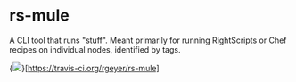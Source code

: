 rs-mule
====
A CLI tool that runs "stuff".  Meant primarily for running RightScripts or Chef recipes on individual nodes, identified by tags.

{<img src="https://travis-ci.org/rgeyer/rs-mule.png" />}[https://travis-ci.org/rgeyer/rs-mule]
